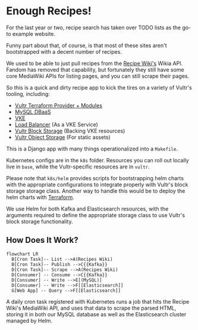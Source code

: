 # Enough Recipes!

For the last year or two, recipe search has taken over TODO lists as
the go-to example website.

Funny part about that, of course, is that most of these sites aren't
bootstrapped with a decent number of recipes.

We used to be able to just pull recipes from the
[Recipe Wiki's](https://recipes.fandom.com) Wikia API.
Fandom has removed that capability, but fortunately
they still have some core MediaWiki APIs for listing
pages, and you can still scrape their pages.

So this is a quick and dirty recipe app to kick the tires on
a variety of Vultr's tooling, including:

- [Vultr Terraform Provider + Modules](https://registry.terraform.io/providers/vultr/vultr/latest/docs)
- [MySQL DBaaS](https://www.vultr.com/products/managed-databases/)
- [VKE](https://www.vultr.com/kubernetes/)
- [Load Balancer](https://www.vultr.com/products/load-balancers/) (As a VKE Service)
- [Vultr Block Storage](https://www.vultr.com/products/block-storage/) (Backing VKE resources)
- [Vultr Object Storage](https://www.vultr.com/products/object-storage/) (For static assets)

This is a Django app with many things operationalized into a `Makefile`.

Kubernetes configs are in the `k8s` folder. Resources you can roll out locally
live in `base`, while the Vultr-specific resources are in `vultr`.

Please note that `k8s/helm` provides scripts for bootstrapping helm charts
with the appropriate configurations to integrate properly with Vultr's
block storage storage class. Another way to handle this would be to
deploy the helm charts with
[Terraform](https://registry.terraform.io/providers/hashicorp/helm/latest/docs).

We use Helm for both Kafka and Elasticsearch resources, with the arguments required
to define the appropriate storage class to use Vultr's block storage functionality.

## How Does It Work?

```mermaid
flowchart LR
  B[Cron Task]-- List -->A(Recipes Wiki)
  B[Cron Task]-- Publish -->C{{Kafka}}
  D[Cron Task]-- Scrape -->A(Recipes Wiki)
  D[Consumer] -- Consume -->C{{Kafka}}
  D[Consumer] -- Write -->E[(MySQL)]
  D[Consumer] -- Write -->F[[Elasticsearch]]
  G[Web App] -- Query -->F[[Elasticsearch]]
```

A daily cron task registered with Kubernetes runs a job
that hits the Recipe Wiki's MediaWiki API, and uses that data
to scrape the parsed HTML, storing it in both our MySQL database
as well as the Elasticsearch cluster managed by Helm.
